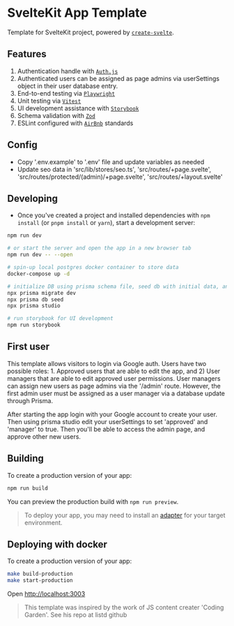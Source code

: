 # SvelteKit App Template

Template for SvelteKit project, powered by [`create-svelte`](https://github.com/sveltejs/kit/tree/master/packages/create-svelte).

## Features

1. Authentication handle with [`Auth.js`](https://authjs.dev/reference/sveltekit)
2. Authenticated users can be assigned as page admins via userSettings object in their user database entry.
3. End-to-end testing via [`Playwright`](https://playwright.dev/docs/intro)
4. Unit testing via [`Vitest`](https://vitest.dev/guide/)
5. UI development assistance with [`Storybook`](https://storybook.js.org/)
6. Schema validation with [`Zod`](https://zod.dev/)
7. ESLint configured with [`AirBnb`](https://github.com/airbnb/javascript) standards

## Config

- Copy '.env.example' to '.env' file and update variables as needed
- Update seo data in 'src/lib/stores/seo.ts', 'src/routes/+page.svelte', 'src/routes/protected/(admin)/+page.svelte', 'src/routes/+layout.svelte'

## Developing

- Once you've created a project and installed dependencies with `npm install` (or `pnpm install` or `yarn`), start a development server:

```bash
npm run dev

# or start the server and open the app in a new browser tab
npm run dev -- --open

# spin-up local postgres docker container to store data
docker-compose up -d

# initialize DB using prisma schema file, seed db with initial data, and start prisma studio
npx prisma migrate dev
npx prisma db seed
npx prisma studio

# run storybook for UI development
npm run storybook
```

## First user

This template allows visitors to login via Google auth. Users have two possible roles: 1. Approved users that are able to edit the app, and 2) User managers that are able to edit approved user permissions. User managers can assign new users as page admins via the '/admin' route. However, the first admin user must be assigned as a user manager via a database update through Prisma.

After starting the app login with your Google account to create your user. Then using prisma studio edit your userSettings to set 'approved' and 'manager' to true. Then you'll be able to access the admin page, and approve other new users.

## Building

To create a production version of your app:

```bash
npm run build
```

You can preview the production build with `npm run preview`.

> To deploy your app, you may need to install an [adapter](https://kit.svelte.dev/docs/adapters) for your target environment.

## Deploying with docker

To create a production version of your app:

```bash
make build-production
make start-production
```

Open [http://localhost:3003](http://localhost:3003)

> This template was inspired by the work of JS content creater 'Coding Garden'. See his repo at listd github
